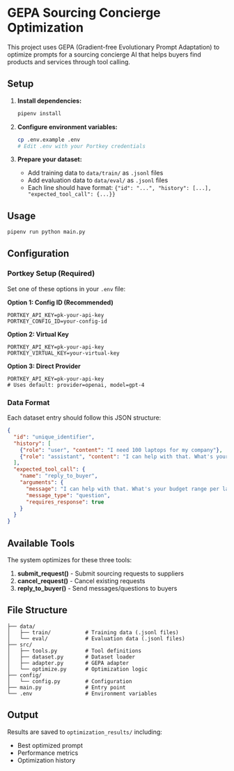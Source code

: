 # GEPA Sourcing Concierge Optimization

This project uses GEPA (Gradient-free Evolutionary Prompt Adaptation) to optimize prompts for a sourcing concierge AI that helps buyers find products and services through tool calling.

## Setup

1. **Install dependencies:**
   ```bash
   pipenv install
   ```

2. **Configure environment variables:**
   ```bash
   cp .env.example .env
   # Edit .env with your Portkey credentials
   ```

3. **Prepare your dataset:**
   - Add training data to `data/train/` as `.jsonl` files
   - Add evaluation data to `data/eval/` as `.jsonl` files
   - Each line should have format: `{"id": "...", "history": [...], "expected_tool_call": {...}}`

## Usage

```bash
pipenv run python main.py
```

## Configuration

### Portkey Setup (Required)

Set one of these options in your `.env` file:

**Option 1: Config ID (Recommended)**
```env
PORTKEY_API_KEY=pk-your-api-key
PORTKEY_CONFIG_ID=your-config-id
```

**Option 2: Virtual Key**
```env
PORTKEY_API_KEY=pk-your-api-key
PORTKEY_VIRTUAL_KEY=your-virtual-key
```

**Option 3: Direct Provider**
```env
PORTKEY_API_KEY=pk-your-api-key
# Uses default: provider=openai, model=gpt-4
```

### Data Format

Each dataset entry should follow this JSON structure:

```json
{
  "id": "unique_identifier",
  "history": [
    {"role": "user", "content": "I need 100 laptops for my company"},
    {"role": "assistant", "content": "I can help with that. What's your budget range?"}
  ],
  "expected_tool_call": {
    "name": "reply_to_buyer",
    "arguments": {
      "message": "I can help with that. What's your budget range per laptop?",
      "message_type": "question",
      "requires_response": true
    }
  }
}
```

## Available Tools

The system optimizes for these three tools:

1. **submit_request()** - Submit sourcing requests to suppliers
2. **cancel_request()** - Cancel existing requests
3. **reply_to_buyer()** - Send messages/questions to buyers

## File Structure

```
├── data/
│   ├── train/           # Training data (.jsonl files)
│   └── eval/            # Evaluation data (.jsonl files)
├── src/
│   ├── tools.py         # Tool definitions
│   ├── dataset.py       # Dataset loader
│   ├── adapter.py       # GEPA adapter
│   └── optimize.py      # Optimization logic
├── config/
│   └── config.py        # Configuration
├── main.py              # Entry point
└── .env                 # Environment variables
```

## Output

Results are saved to `optimization_results/` including:
- Best optimized prompt
- Performance metrics
- Optimization history